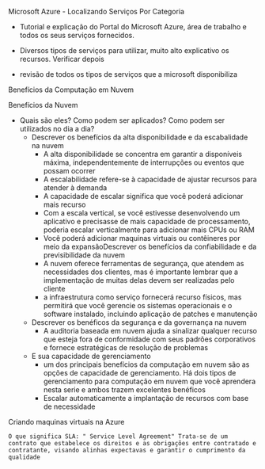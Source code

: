 Microsoft Azure - Localizando Serviços Por Categoria


- Tutorial e explicação do Portal do Microsoft Azure, área de trabalho e todos os seus serviços fornecidos.
	
- Diversos tipos de serviços para utilizar, muito alto explicativo os recursos. Verificar depois
	
- revisão de todos os tipos de serviços que a microsoft disponibiliza
	

Benefícios da Computação em Nuvem

Benefícios da Nuvem

- Quais são eles? Como podem ser aplicados? Como podem ser utilizados no dia a dia?
	- Descrever os benefícios da alta disponibilidade e da escabalidade na nuvem
		- A alta disponibilidade se concentra em garantir a disponíveis máxima, independentemente de interrupções ou eventos que possam ocorrer
		- A escalabilidade refere-se à capacidade de ajustar recursos para atender à demanda
		- A capacidade de escalar significa que você poderá adicionar mais recurso
		- Com a escala vertical, se você estivesse desenvolvendo um aplicativo e precisasse de mais capacidade de processamento, poderia escalar verticalmente para adicionar mais CPUs ou RAM
		- Você poderá adicionar maquinas virtuais ou contêineres por meio da expansãoDescrever os benefícios da confiabilidade e da previsibilidade da nuvem
		- A nuvem oferece ferramentas de segurança, que atendem as necessidades dos clientes, mas é importante lembrar que a implementação de muitas delas devem ser realizadas pelo cliente 
		- a infraestrutura como serviço fornecerá recurso físicos, mas permitirá que você gerencie os sistemas operacionais e o software instalado, incluindo aplicação de patches e manutenção 
	- Descrever os benéficos da segurança e da governança na nuvem
		- A auditoria baseada em nuvem ajuda a sinalizar qualquer recurso que esteja fora de conformidade com seus padrões corporativos e fornece estratégicas de resolução de problemas 
	- E sua capacidade de gerenciamento
		- um dos principais benefícios da computação em nuvem são as opções de capacidade de gerenciamento. Há dois tipos de gerenciamento para computação em nuvem que você aprendera nesta serie e ambos trazem excelentes benéficos 
		- Escalar automaticamente a implantação de recursos com base de necessidade 
	

Criando maquinas virtuais na Azure

	O que significa SLA: " Service Level Agreement" Trata-se de um contrato que estabelece os direitos e as obrigações entre contratado e contratante, visando alinhas expectavas e garantir o cumprimento da qualidade 
